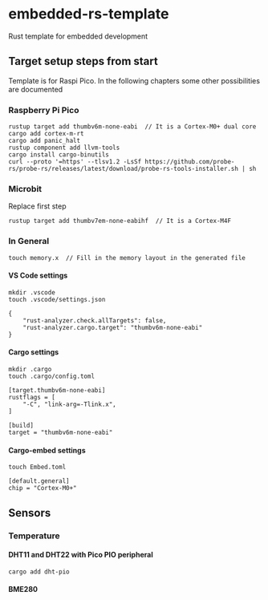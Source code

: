 # embedded-rs-template

Rust template for embedded development

## Target setup steps from start

Template is for Raspi Pico. In the following chapters some other possibilities are documented

### Raspberry Pi Pico 

```
rustup target add thumbv6m-none-eabi  // It is a Cortex-M0+ dual core
cargo add cortex-m-rt
cargo add panic_halt
rustup component add llvm-tools
cargo install cargo-binutils
curl --proto '=https' --tlsv1.2 -LsSf https://github.com/probe-rs/probe-rs/releases/latest/download/probe-rs-tools-installer.sh | sh

```

### Microbit

Replace first step
```
rustup target add thumbv7em-none-eabihf  // It is a Cortex-M4F
```

### In General

```
touch memory.x  // Fill in the memory layout in the generated file
```

#### VS Code settings

``` 
mkdir .vscode
touch .vscode/settings.json
```

```
{
    "rust-analyzer.check.allTargets": false,
    "rust-analyzer.cargo.target": "thumbv6m-none-eabi"
}
```

#### Cargo settings

```
mkdir .cargo
touch .cargo/config.toml
```

```
[target.thumbv6m-none-eabi]
rustflags = [
    "-C", "link-arg=-Tlink.x",
]

[build]
target = "thumbv6m-none-eabi"
```

#### Cargo-embed settings

``` 
touch Embed.toml
```

```
[default.general]
chip = "Cortex-M0+"
```

## Sensors

### Temperature

#### DHT11 and DHT22 with Pico PIO peripheral
```
cargo add dht-pio
```

#### BME280